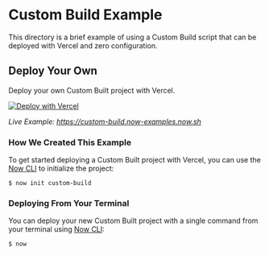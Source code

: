# Custom Build Example

This directory is a brief example of using a Custom Build script that can be deployed with Vercel and zero configuration.

## Deploy Your Own

Deploy your own Custom Built project with Vercel.

[![Deploy with Vercel](https://vercel.com/button)](https://vercel.com/import/project?template=https://github.com/zeit/now/tree/master/examples/custom-build)

_Live Example: https://custom-build.now-examples.now.sh_

### How We Created This Example

To get started deploying a Custom Built project with Vercel, you can use the [Now CLI](https://vercel.com/download) to initialize the project:

```shell
$ now init custom-build
```

### Deploying From Your Terminal

You can deploy your new Custom Built project with a single command from your terminal using [Now CLI](https://vercel.com/download):

```shell
$ now
```
